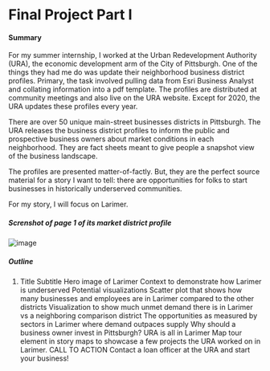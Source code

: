 # Final Project Part I

#### Summary 

For my summer internship, I worked at the Urban Redevelopment Authority (URA), the economic development arm of the City of Pittsburgh. One of the things they had me do was update their neighborhood business district profiles. Primary, the task involved pulling data from Esri Business Analyst and collating information into a pdf template. The profiles are distributed at community meetings and also live on the URA website. Except for 2020, the URA updates these profiles every year. 

There are over 50 unique main-street businesses districts in Pittsburgh. The URA releases the business district profiles to inform the public and prospective business owners about market conditions in each neighborhood. They are fact sheets meant to give people a snapshot view of the business landscape. 

The profiles are presented matter-of-factly. But, they are the perfect source material for a story I want to tell: there are opportunities for folks to start businesses in historically underserved communities. 

For my story, I will focus on Larimer.

##### Screnshot of page 1 of its market district profile
![image](https://user-images.githubusercontent.com/78521868/135010788-7fde0235-1987-4b07-b9cd-ebc1aea8ce16.png)

##### Outline
1. Title
Subtitle
Hero image of Larimer
Context to demonstrate how Larimer is underserved
Potential visualizations
Scatter plot that shows how many businesses and employees are in Larimer compared to the other districts
Visualization to show much unmet demand there is in Larimer vs a neighboring comparison district
The opportunities as measured by sectors in Larimer where demand outpaces supply
Why should a business owner invest in Pittsburgh?
URA is all in Larimer
Map tour element in story maps to showcase a few projects the URA worked on in Larimer.
CALL TO ACTION
Contact a loan officer at the URA and start your business!
